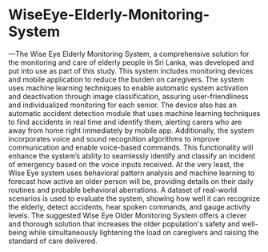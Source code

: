 # WiseEye-Elderly-Monitoring-System

—The Wise Eye Elderly Monitoring System, a 
comprehensive solution for the monitoring and care of elderly 
people in Sri Lanka, was developed and put into use as part of 
this study. This system includes monitoring devices and mobile 
application to reduce the burden on caregivers. The system 
uses machine learning techniques to enable automatic system 
activation and deactivation through image classification, 
assuring user-friendliness and individualized monitoring for 
each senior. The device also has an automatic accident 
detection module that uses machine learning techniques to find 
accidents in real time and identify them, alerting carers who 
are away from home right immediately by mobile app. 
Additionally, the system incorporates voice and sound 
recognition algorithms to improve communication and enable 
voice-based commands. This functionality will enhance the 
system’s ability to seamlessly identify and classify an incident 
of emergency based on the voice inputs received. At the very 
least, the Wise Eye system uses behavioral pattern analysis and 
machine learning to forecast how active an older person will 
be, providing details on their daily routines and probable 
behavioral aberrations. A dataset of real-world scenarios is 
used to evaluate the system, showing how well it can recognize 
the elderly, detect accidents, hear spoken commands, and 
gauge activity levels. The suggested Wise Eye Older 
Monitoring System offers a clever and thorough solution that 
increases the older population's safety and well-being while 
simultaneously lightening the load on caregivers and raising 
the standard of care delivered.
